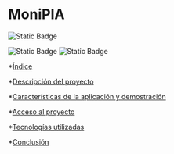 <h1> MoniPIA </h1>

![Static Badge](https://img.shields.io/badge/'finalizado'-black?style=social)

![Static Badge](https://img.shields.io/badge/java-orange?style=for-the-badge)
![Static Badge](https://img.shields.io/badge/base--de--datos-blue?style=for-the-badge)




*[Índice](#índice)

*[Descripción del proyecto](#descripción-del-proyecto)

*[Características de la aplicación y demostración](#Características-de-la-aplicación-y-demostración)

*[Acceso al proyecto](#acceso-proyecto)

*[Tecnologías utilizadas](#tecnologías-utilizadas)

*[Conclusión](#conclusión)

<!-- Convertidor de Monedas utilizando ExchangeRate API, como segundo Challenge en el curso de base de satos de AluraLatam -->

<!-- \## 📁 Acceso al proyecto

**Indica cómo se puede descargar o acceder al código fuente del proyecto, ya sea proyecto inicial o final**

\## 🛠️ Abre y ejecuta el proyecto

**Muestra las instrucciones necesarias para abrir y ejecutar el proyecto** -->
